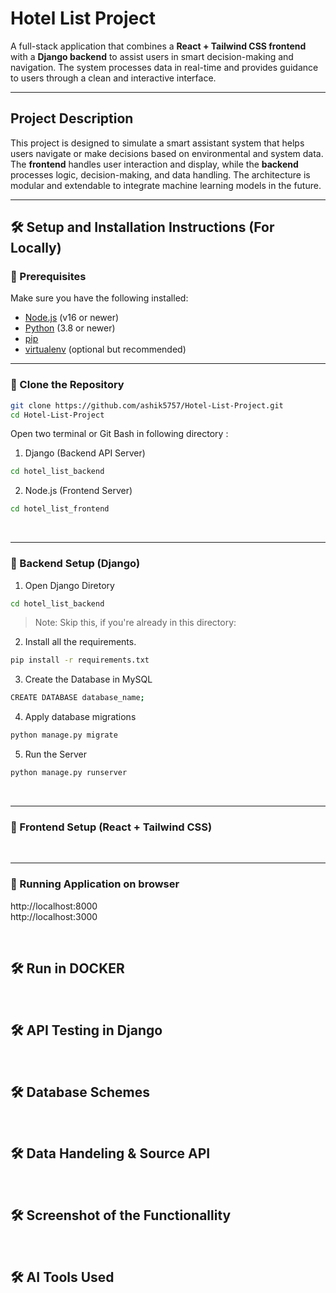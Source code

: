 # Hotel List Project

A full-stack application that combines a **React + Tailwind CSS frontend** with a **Django backend** to assist users in smart decision-making and navigation. The system processes data in real-time and provides guidance to users through a clean and interactive interface.

---

## Project Description

This project is designed to simulate a smart assistant system that helps users navigate or make decisions based on environmental and system data. The **frontend** handles user interaction and display, while the **backend** processes logic, decision-making, and data handling. The architecture is modular and extendable to integrate machine learning models in the future.

---

## 🛠️ Setup and Installation Instructions (For Locally)

### 🔸 Prerequisites

Make sure you have the following installed:

- [Node.js](https://nodejs.org/) (v16 or newer)
- [Python](https://www.python.org/downloads/) (3.8 or newer)
- [pip](https://pip.pypa.io/en/stable/)
- [virtualenv](https://virtualenv.pypa.io/) (optional but recommended)

---

### 🔸 Clone the Repository

```bash
git clone https://github.com/ashik5757/Hotel-List-Project.git
cd Hotel-List-Project
```

Open two terminal or Git Bash in following directory : 
1. Django (Backend API Server)
```bash
cd hotel_list_backend
```
2. Node.js (Frontend Server)
```bash
cd hotel_list_frontend
```

<br>

---

### 🔸 Backend Setup (Django)

1. Open Django Diretory
```bash
cd hotel_list_backend
```
> Note: Skip this, if you're already in this directory:

2. Install all the requirements.
```bash
pip install -r requirements.txt
```

3. Create the Database in MySQL
```bash
CREATE DATABASE database_name;
```

4. Apply database migrations
```bash
python manage.py migrate   
```

5. Run the Server
```bash        
python manage.py runserver
```

<br>

---
### 🔸 Frontend Setup (React + Tailwind CSS)


<br>

---
### 🔸 Running Application on browser
http://localhost:8000
<br>
http://localhost:3000



<br>


## 🛠️ Run in DOCKER



<br>


## 🛠️ API Testing in Django


<br>


## 🛠️ Database Schemes



<br>


## 🛠️ Data Handeling & Source API


<br>


## 🛠️ Screenshot of the Functionallity


<br>


## 🛠️ AI Tools Used